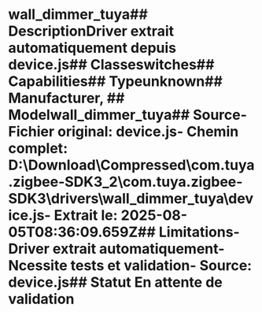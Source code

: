 # wall_dimmer_tuya##  DescriptionDriver extrait automatiquement depuis device.js##  Classeswitches##  Capabilities##  Typeunknown##  Manufacturer, ##  Modelwall_dimmer_tuya##  Source- **Fichier original**: device.js- **Chemin complet**: D:\Download\Compressed\com.tuya.zigbee-SDK3_2\com.tuya.zigbee-SDK3\drivers\wall_dimmer_tuya\device.js- **Extrait le**: 2025-08-05T08:36:09.659Z##  Limitations- Driver extrait automatiquement- Ncessite tests et validation- Source: device.js##  Statut En attente de validation